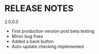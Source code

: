 # RELEASE NOTES

2.0.0.0
- First production version post beta testing
- Minor bug fixes
- Added a back button
- Auto-update checking implemented